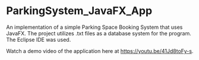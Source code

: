# ParkingSystem_JavaFX_App
An implementation of a simple Parking Space Booking System that uses JavaFX. The project utilizes .txt files as a database system for the program. The Eclipse IDE was used. 

Watch a demo video of the application here at https://youtu.be/41Jd8toFy-s.
